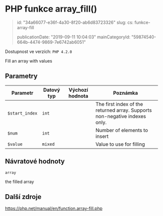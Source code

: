 PHP funkce array_fill()
=======================

> id: "34a66077-e36f-4a30-8f20-ab6d83723326"
> slug:
> 	cs: funkce-array-fill
> 
> publicationDate: "2019-09-11 10:04:03"
> mainCategoryId: "59874540-664b-4474-9869-7e6742ab6051"

Dostupnost ve verzích: `PHP 4.2.0`

Fill an array with values


Parametry
--------------

| Parametr | Datový typ | Výchozí hodnota | Poznámka |
|-----|-----|-----|-----|
| `$start_index` | `int` |  | The first index of the returned array. Supports non-negative indexes only. |
| `$num` | `int` |  | Number of elements to insert |
| `$value` | `mixed` |  | Value to use for filling |


Návratové hodnoty
----------------

`array`

the filled array

Další zdroje
------------

https://php.net/manual/en/function.array-fill.php
